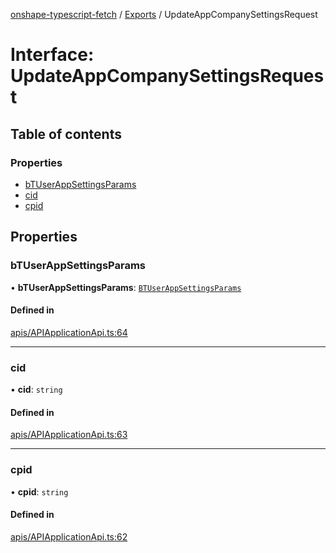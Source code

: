 [onshape-typescript-fetch](../README.md) / [Exports](../modules.md) / UpdateAppCompanySettingsRequest

# Interface: UpdateAppCompanySettingsRequest

## Table of contents

### Properties

- [bTUserAppSettingsParams](UpdateAppCompanySettingsRequest.md#btuserappsettingsparams)
- [cid](UpdateAppCompanySettingsRequest.md#cid)
- [cpid](UpdateAppCompanySettingsRequest.md#cpid)

## Properties

### bTUserAppSettingsParams

• **bTUserAppSettingsParams**: [`BTUserAppSettingsParams`](BTUserAppSettingsParams.md)

#### Defined in

[apis/APIApplicationApi.ts:64](https://github.com/toebes/onshape-typescript-fetch/blob/3e11ae1/apis/APIApplicationApi.ts#L64)

___

### cid

• **cid**: `string`

#### Defined in

[apis/APIApplicationApi.ts:63](https://github.com/toebes/onshape-typescript-fetch/blob/3e11ae1/apis/APIApplicationApi.ts#L63)

___

### cpid

• **cpid**: `string`

#### Defined in

[apis/APIApplicationApi.ts:62](https://github.com/toebes/onshape-typescript-fetch/blob/3e11ae1/apis/APIApplicationApi.ts#L62)
